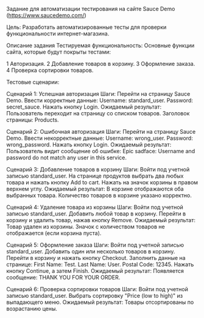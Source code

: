 Задание для автоматизации тестирования на сайте Sauce Demo (https://www.saucedemo.com/)

Цель:
Разработать автоматизированные тесты для проверки функциональности интернет-магазина.

Описание задания
Тестируемая функциональность:
Основные функции сайта, которые будут покрыты тестами:

1 Авторизация.
2 Добавление товаров в корзину.
3 Оформление заказа.
4 Проверка сортировки товаров.


Тестовые сценарии:

Сценарий 1: Успешная авторизация
Шаги:
Перейти на страницу Sauce Demo.
Ввести корректные данные:
Username: standard_user.
Password: secret_sauce.
Нажать кнопку Login.
Ожидаемый результат:
Пользователь переходит на страницу со списком товаров.
Заголовок страницы: Products.

Сценарий 2: Ошибочная авторизация
Шаги:
Перейти на страницу Sauce Demo.
Ввести некорректные данные:
Username: wrong_user.
Password: wrong_password.
Нажать кнопку Login.
Ожидаемый результат:
Пользователь видит сообщение об ошибке: Epic sadface: Username and password do not match any user in this service.

Сценарий 3: Добавление товаров в корзину
Шаги:
Войти под учетной записью standard_user.
На странице продуктов выбрать два любых товара и нажать кнопку Add to cart.
Нажать на значок корзины в правом верхнем углу.
Ожидаемый результат:
В корзине отображаются оба выбранных товара.
Количество товаров в корзине указано корректно.



Сценарий 4: Удаление товара из корзины
Шаги:
Войти под учетной записью standard_user.
Добавить любой товар в корзину.
Перейти в корзину и удалить товар, нажав кнопку Remove.
Ожидаемый результат:
Товар удален из корзины.
Значок с количеством товаров не отображается (если корзина пуста).

Сценарий 5: Оформление заказа
Шаги:
Войти под учетной записью standard_user.
Добавить один или несколько товаров в корзину.
Перейти в корзину и нажать кнопку Checkout.
Заполнить данные на странице:
First Name: Test.
Last Name: User.
Postal Code: 12345.
Нажать кнопку Continue, а затем Finish.
Ожидаемый результат:
Появляется сообщение: THANK YOU FOR YOUR ORDER.

Сценарий 6: Проверка сортировки товаров
Шаги:
Войти под учетной записью standard_user.
Выбрать сортировку "Price (low to high)" из выпадающего меню.
Ожидаемый результат:
Товары отсортированы по возрастанию цены.
